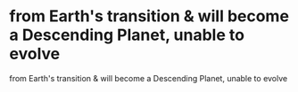 # from Earth's transition & will become a Descending Planet, unable to evolve

from Earth's transition & will become a Descending Planet, unable to evolve